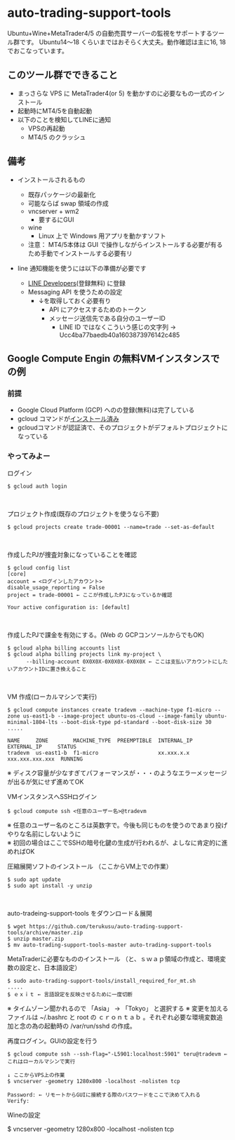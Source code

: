# auto-trading-support-tools
Ubuntu+Wine+MetaTrader4/5 の自動売買サーバーの監視をサポートするツール群です。
Ubuntu14〜18 くらいまではおそらく大丈夫。動作確認は主に16, 18でおこなっています。

## このツール群でできること
* まっさらな VPS に MetaTrader4(or 5) を動かすのに必要なもの一式のインストール
* 起動時にMT4/5を自動起動
* 以下のことを検知してLINEに通知
    * VPSの再起動
    * MT4/5 のクラッシュ

## 備考
* インストールされるもの
    * 既存パッケージの最新化
    * 可能ならば swap 領域の作成
    * vncserver + wm2
        * 要するにGUI
    * wine
        * Linux 上で Windows 用アプリを動かすソフト
    * 注意： MT4/5本体は GUI で操作しながらインストールする必要が有るため手動でインストールする必要有リ

* line 通知機能を使うには以下の準備が必要です
    * [LINE Developers](https://developers.line.biz/ja/services/messaging-api/)(登録無料) に登録
    * Messaging API を使うための設定
        * ↓を取得しておく必要有り
            * API にアクセスするためのトークン
            * メッセージ送信先である自分のユーザーID
                * LINE ID ではなくこういう感じの文字列 → Ucc4ba77baedb40a1603873976142c485

## Google Compute Engin の無料VMインスタンスでの例
### 前提
* Google Cloud Platform (GCP) へのの登録(無料)は完了している
* gcloud コマンドが[インストール済み](https://cloud.google.com/sdk/downloads?hl=JA)
* gcloudコマンドが認証済で、そのプロジェクトがデフォルトプロジェクトになっている

### やってみよー
ログイン
```
$ gcloud auth login
```
<br />

プロジェクト作成(既存のプロジェクトを使うなら不要)
```
$ gcloud projects create trade-00001 --name=trade --set-as-default
```
<br />

作成したPJが捜査対象になっていることを確認
```
$ gcloud config list
[core]
account = <ログインしたアカウント>
disable_usage_reporting = False
project = trade-00001 ← ここが作成したPJになっているか確認

Your active configuration is: [default]
```
<br />

作成したPJで課金を有効にする。(Web の GCPコンソールからでもOK)
```
$ gcloud alpha billing accounts list
$ gcloud alpha billing projects link my-project \
      --billing-account 0X0X0X-0X0X0X-0X0X0X ← ここは支払いアカウントにしたいアカウントIDに置き換えること
```
<br />

VM 作成(ローカルマシンで実行)
```
$ gcloud compute instances create tradevm --machine-type f1-micro --zone us-east1-b --image-project ubuntu-os-cloud --image-family ubuntu-minimal-1804-lts --boot-disk-type pd-standard --boot-disk-size 30
.....

NAME     ZONE        MACHINE_TYPE  PREEMPTIBLE  INTERNAL_IP  EXTERNAL_IP     STATUS
tradevm  us-east1-b  f1-micro                   xx.xxx.x.x   xxx.xxx.xxx.xxx  RUNNING
```
※ ディスク容量が少なすぎてパフォーマンスが・・・のようなエラーメッセージが出るが気にせず進めてOK
<br />

VMインスタンスへSSHログイン
```
$ gcloud compute ssh <任意のユーザー名>@tradevm
```
※ 任意のユーザー名のところは英数字で。今後も同じものを使うのであまり投げやりな名前にしないように  
※ 初回の場合はここでSSHの暗号化鍵の生成が行われるが、よしなに肯定的に進めればOK
<br />


圧縮展開ソフトのインストール （ここからVM上での作業）
```
$ sudo apt update
$ sudo apt install -y unzip
```
<br />

auto-tradeing-support-tools をダウンロード＆展開
```
$ wget https://github.com/terukusu/auto-trading-support-tools/archive/master.zip
$ unzip master.zip
$ mv auto-trading-support-tools-master auto-trading-support-tools
```

MetaTraderに必要なもののインストール （と、ｓｗａｐ領域の作成と、環境変数の設定と、日本語設定）
```
$ sudo auto-trading-support-tools/install_required_for_mt.sh
.....
$ ｅｘｉｔ ← 言語設定を反映させるために一度切断
```
※ タイムゾーン聞かれるので 「Asia」 → 「Tokyo」 と選択する
※ 変更を加えるファイルは ~/.bashrc と root の ｃｒｏｎｔａｂ 。それぞれ必要な環境変数追加と念の為の起動時の /var/run/sshd の作成。

再度ログイン。GUIの設定を行う
```
$ gcloud compute ssh --ssh-flag="-L5901:localhost:5901" teru@tradevm ← これはローカルマシンで実行

↓ ここからVPS上の作業
$ vncserver -geometry 1280x800 -localhost -nolisten tcp 

Password: ← リモートからGUIに接続する際のパスワードをここで決めて入れる
Verify:
```

Wineの設定

$ vncserver -geometry 1280x800 -localhost -nolisten tcp
